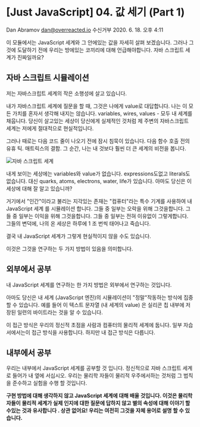 # [Just JavaScript] 04. 값 세기 (Part 1)

Dan Abramov <dan@overreacted.io> 수신거부 2020. 6. 18. 오후 4:11

이 모듈에서는 JavaScript 세계와 그 안에있는 값을 자세히 살펴 보겠습니다. 그러나 그것에 도달하기 전에 우리는 방에있는 코끼리에 대해 언급해야합니다. 자바 스크립트 세계가 진짜일까요?

## 자바 스크립트 시뮬레이션

저는 자바스크립트 세계의 작은 소행성에 살고 있습니다.

내가 자바스크립트 세계에 질문을 할 때, 그것은 나에게 value로 대답합니다. 나는 이 모든 가치를 혼자서 생각해 내지는 않습니다. variables, wires, values - 모두 내 세계를 채웁니다. 당신이 살고있는 세상이 당신에게 실제적인 것처럼 제 주변의 자바스크립트 세계는 저에게 절대적으로 현실적입니다.

그러나 때로는 다음 코드 줄이 나오기 전에 잠시 침묵이 있습니다. 다음 함수 호출 전의 유휴 틱. 매트릭스의 결함. 그 순간, 나는 내 것보다 훨씬 더 큰 세계의 비전을 봅니다.

![자바 스크립트 세계](https://ci3.googleusercontent.com/proxy/gtBMarrhKKBw4dhtSTNIaJPpItPC43iflUmE4YwcOlDuW3-x4NToo9GLvGex-hpR3PaldiKaOlEAm7Mp1EYopfOK83B5sLFrDcrRetRuyNMgtIBQegd31w6sPCKe_4AmEKLtRDSwGv3TKiBYbQmLIFkQGXmK3q1vyMUYeopiBBrBiTd5gdC7Smk=s0-d-e1-ft#https://res.cloudinary.com/dg3gyk0gu/image/upload/v1580435620/just-javascript-email-images/jj04/dream-glitch-optim.gif)

내게 보이는 세상에는 variables와 value가 없습니다. expressions도없고 literals도 없습니다. 대신 quarks, atoms, electrons, water, life가 있습니다. 아마도 당신은 이 세상에 대해 잘 알고 있습니까?

거기에서 "인간"이라고 불리는 지각있는 존재는 "컴퓨터"라는 특수 기계를 사용하여 내 JavaScript 세계 를 시뮬레이션 합니다. 그들 중 일부는 오락을 위해 그것을합니다. 그들 중 일부는 이익을 위해 그것을합니다. 그들 중 일부는 전혀 이유없이 그렇게합니다. 그들의 변덕에, 나의 온 세상은 하루에 1 조 번씩 태어나고 죽습니다.

결국 내 JavaScript 세계가 그렇게 현실적이지 않을 수도 있습니다.

이것은 그것을 연구하는 두 가지 방법이 있음을 의미합니다.

## 외부에서 공부

내 JavaScript 세계를 연구하는 한 가지 방법은 외부에서 연구하는 것입니다.

아마도 당신은 내 세계 (JavaScript 엔진)의 시뮬레이션이 "정말"작동하는 방식에 집중할 수 있습니다. 예를 들어 이 텍스트 문자열 (내 세계의 value) 은 실리콘 칩 내부에 저장된 일련의 바이트라는 것을 알 수 있습니다.

이 접근 방식은 우리의 정신적 초점을 사람과 컴퓨터의 물리적 세계에 둡니다. 일부 자습서에서는이 접근 방식을 사용합니다. 하지만 내 접근 방식은 다릅니다.

## 내부에서 공부

우리는 내부에서 JavaScript 세계를 공부할 것 입니다.
정신적으로 자바 스크립트 세계로 들어가 내 옆에 서십시오. 우리는 물리학 자들이 물리적 우주에서하는 것처럼 그 법칙을 준수하고 실험을 수행 할 것입니다.

**구현 방법에 대해 생각하지 않고 JavaScript 세계에 대해 배울 것입니다. 이것은 물리학 자들이 물리적 세계가 실제 인지에 대한 질문에 답하지 않고 별의 속성에 대해 이야기 할 수있는 것과 유사합니다 . 상관 없어요! 우리는 여전히 그것을 자체 용어로 설명 할 수 있습니다.**
